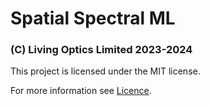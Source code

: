 # Spatial Spectral ML

### (C) Living Optics Limited 2023-2024

This project is licensed under the MIT license.

For more information see [Licence](./LICENCE.md).